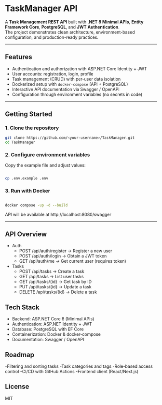 # TaskManager API

A **Task Management REST API** built with **.NET 8 Minimal APIs**, **Entity Framework Core**, **PostgreSQL**, and **JWT Authentication**.  
The project demonstrates clean architecture, environment-based configuration, and production-ready practices.

---

## Features

- Authentication and authorization with ASP.NET Core Identity + JWT
- User accounts: registration, login, profile
- Task management (CRUD) with per-user data isolation
- Dockerized setup with `docker-compose` (API + PostgreSQL)
- Interactive API documentation via Swagger / OpenAPI
- Configuration through environment variables (no secrets in code)

---

## Getting Started

### 1. Clone the repository
```bash
git clone https://github.com/<your-username>/TaskManager.git
cd TaskManager
```

### 2. Configure environment variables
Copy the example file and adjust values:

```bash

cp .env.example .env
```

### 3. Run with Docker

```bash

docker compose -up -d --build
```
API will be available at http://localhost:8080/swagger

---

## API Overview

- Auth
  - POST /api/auth/register → Register a new user
  - POST /api/auth/login → Obtain a JWT token
  - GET /api/auth/me → Get current user (requires token)
- Tasks
  - POST /api/tasks → Create a task
  - GET /api/tasks → List user tasks
  - GET /api/tasks/{id} → Get task by ID
  - PUT /api/tasks/{id} → Update a task
  - DELETE /api/tasks/{id} → Delete a task

## Tech Stack

- Backend: ASP.NET Core 8 (Minimal APIs)
- Authentication: ASP.NET Identity + JWT
- Database: PostgreSQL with EF Core
- Containerization: Docker & docker-compose
- Documentation: Swagger / OpenAPI

## Roadmap

-Filtering and sorting tasks
-Task categories and tags
-Role-based access control
-CI/CD with GitHub Actions
-Frontend client (React/Next.js)

## License
MIT
